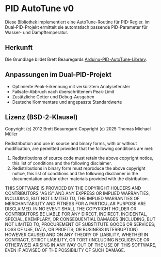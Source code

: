 # PID AutoTune v0

Diese Bibliothek implementiert eine AutoTune-Routine für PID-Regler. Im Dual-PID-Projekt ermittelt sie automatisch passende PID-Parameter für Wasser- und Dampftemperatur.

## Herkunft

Die Grundlage bildet Brett Beauregards [Arduino-PID-AutoTune-Library](https://github.com/br3ttb/Arduino-PID-AutoTune-Library).

## Anpassungen im Dual-PID-Projekt

- Optimierte Peak-Erkennung mit verkürztem Analysefenster
- Failsafe-Abbruch nach überschrittenem Peak-Limit
- Zusätzliche Getter und Debug-Ausgaben
- Deutsche Kommentare und angepasste Standardwerte

## Lizenz (BSD-2-Klausel)

Copyright (c) 2012 Brett Beauregard
Copyright (c) 2025 Thomas Michael Müller

Redistribution and use in source and binary forms, with or without modification, are permitted provided that the following conditions are met:

1. Redistributions of source code must retain the above copyright notice, this list of conditions and the following disclaimer.
2. Redistributions in binary form must reproduce the above copyright notice, this list of conditions and the following disclaimer in the documentation and/or other materials provided with the distribution.

THIS SOFTWARE IS PROVIDED BY THE COPYRIGHT HOLDERS AND CONTRIBUTORS "AS IS" AND ANY EXPRESS OR IMPLIED WARRANTIES, INCLUDING, BUT NOT LIMITED TO, THE IMPLIED WARRANTIES OF MERCHANTABILITY AND FITNESS FOR A PARTICULAR PURPOSE ARE DISCLAIMED. IN NO EVENT SHALL THE COPYRIGHT HOLDER OR CONTRIBUTORS BE LIABLE FOR ANY DIRECT, INDIRECT, INCIDENTAL, SPECIAL, EXEMPLARY, OR CONSEQUENTIAL DAMAGES (INCLUDING, BUT NOT LIMITED TO, PROCUREMENT OF SUBSTITUTE GOODS OR SERVICES; LOSS OF USE, DATA, OR PROFITS; OR BUSINESS INTERRUPTION) HOWEVER CAUSED AND ON ANY THEORY OF LIABILITY, WHETHER IN CONTRACT, STRICT LIABILITY, OR TORT (INCLUDING NEGLIGENCE OR OTHERWISE) ARISING IN ANY WAY OUT OF THE USE OF THIS SOFTWARE, EVEN IF ADVISED OF THE POSSIBILITY OF SUCH DAMAGE.
